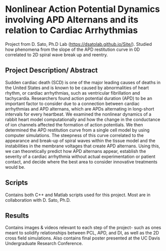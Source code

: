 # Nonlinear Action Potential Dynamics involving APD Alternans and its relation to Cardiac Arrhythmias
Project from D. Sato, Ph.D Lab (https://dsatolab.github.io/Site/). Studied how phenomena from the slope of the APD restitution curve in 0D correlated to 2D spiral wave break up and reentry. 

## Project Description/ Abstract
Sudden cardiac death (SCD) is one of the major leading causes of deaths in the United States and is known to be caused by abnormalities of heart rhythm, or cardiac arrhythmias, such as ventricular fibrillation and tachycardia. Researchers found action potential duration (APD) to be an important factor to consider due to a connection between cardiac arrhythmias and APD alternans, which are APDs alternating in long-short intervals for every heartbeat. We examined the nonlinear dynamics of a rabbit heart model computationally and how the change in the conductance of ion channels affected the formation of action potentials. We then determined the APD restitution curve from a single cell model by using computer simulations. The steepness of this curve correlated to the appearance and break-up of spiral waves within the tissue model and the instabilities in the membrane voltages that create APD alternans. Using this, we can theoretically predict how APD alternans appear, establish the severity of a cardiac arrhythmia without actual experimentation or patient contact, and decide where the best area to consider innovative treatments would be.

## Scripts
Contains both C++ and Matlab scripts used for this project. Most are in collaboration with D. Sato, Ph.D. 

## Results
Contains images & videos relevant to each step of the project- such as ones meant to solidify relationships between PCL, APD, and DI, as well as the 2D cross field simulations.
Also contains final poster presented at the UC Davis Undergraduate Research Conference. 


